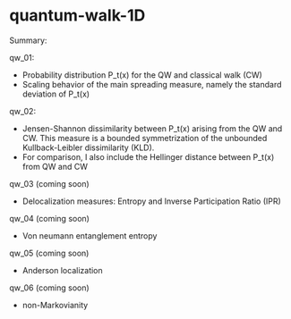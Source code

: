 # quantum-walk-1D
Summary:

qw_01: 

* Probability distribution P_t(x) for the QW and classical walk (CW)
* Scaling behavior of the main spreading measure, namely the standard deviation of P_t(x) 


qw_02: 
* Jensen-Shannon dissimilarity between  P_t(x) arising from the QW and CW. This measure is a bounded symmetrization of the unbounded Kullback-Leibler dissimilarity (KLD).
* For comparison, I also include the Hellinger distance between  P_t(x) from QW and CW


qw_03 (coming soon)
* Delocalization measures: Entropy and Inverse Participation Ratio (IPR)


qw_04 (coming soon)
* Von neumann entanglement entropy


qw_05 (coming soon)
* Anderson localization


qw_06 (coming soon)
* non-Markovianity 
